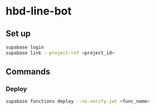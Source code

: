 # hbd-line-bot

## Set up

```bash
supabase login
supabase link --project-ref <project_id>
```

## Commands

### Deploy

```bash
supabase functions deploy --no-verify-jwt <func_name>
```
